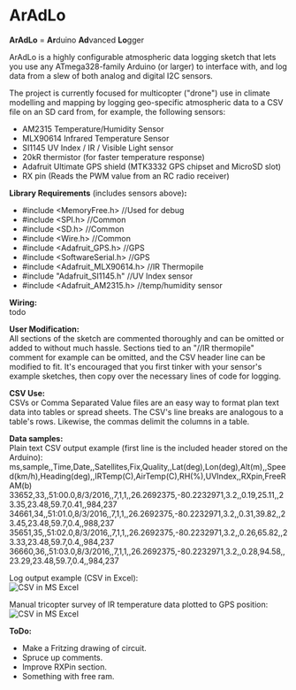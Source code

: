 # ArAdLo
**ArAdLo** = **Ar**duino **Ad**vanced **Lo**gger

ArAdLo is a highly configurable atmospheric data logging sketch that lets you use any ATmega328-family Arduino (or larger) to interface with, and log data from a slew of both analog and digital I2C sensors. 

The project is currently focused for multicopter ("drone") use in climate modelling and mapping by logging geo-specific atmospheric data to a CSV file on an SD card from, for example, the following sensors:
- AM2315 Temperature/Humidity Sensor
- MLX90614 Infrared Temperature Sensor
- SI1145 UV Index / IR / Visible Light sensor
- 20kR thermistor (for faster temperature response)
- Adafruit Ultimate GPS shield (MTK3332 GPS chipset and MicroSD slot)
- RX pin (Reads the PWM value from an RC radio receiver)

**Library Requirements** (includes sensors above)**:**
- #include <MemoryFree.h> //Used for debug
- #include <SPI.h> //Common
- #include <SD.h> //Common
- #include <Wire.h> //Common
- #include <Adafruit_GPS.h> //GPS
- #include <SoftwareSerial.h> //GPS
- #include <Adafruit_MLX90614.h> //IR Thermopile
- #include "Adafruit_SI1145.h" //UV Index sensor
- #include <Adafruit_AM2315.h> //temp/humidity sensor

**Wiring:**  
todo 

**User Modification:**  
All sections of the sketch are commented thoroughly and can be omitted or added to without much hassle. Sections tied to an "//IR thermopile" comment for example can be omitted, and the CSV header line can be modified to fit. It's encouraged that you first tinker with your sensor's example sketches, then copy over the necessary lines of code for logging. 

**CSV Use:**  
CSVs or Comma Separated Value files are an easy way to format plan text data into tables or spread sheets. The CSV's line breaks are analogous to a table's rows. Likewise, the commas delimit the columns in a table. 


**Data samples:**  
Plain text CSV output example (first line is the included header stored on the Arduino):
ms,sample,,Time,Date,,Satellites,Fix,Quality,,Lat(deg),Lon(deg),Alt(m),,Speed(km/h),Heading(deg),,IRTemp(C),AirTemp(C),RH(%),UVIndex,,RXpin,FreeRAM(b)
33652,33,,51:00.0,8/3/2016,,7,1,1,,26.2692375,-80.2232971,3.2,,0.19,25.11,,23.35,23.48,59.7,0.41,,984,237
34661,34,,51:01.0,8/3/2016,,7,1,1,,26.2692375,-80.2232971,3.2,,0.31,39.82,,23.45,23.48,59.7,0.4,,988,237
35651,35,,51:02.0,8/3/2016,,7,1,1,,26.2692375,-80.2232971,3.2,,0.26,65.82,,23.33,23.48,59.7,0.4,,984,237
36660,36,,51:03.0,8/3/2016,,7,1,1,,26.2692375,-80.2232971,3.2,,0.28,94.58,,23.29,23.48,59.7,0.4,,984,237

Log output example (CSV in Excel):  
![CSV in MS Excel](http://i.imgur.com/eclWjhg.png "CSV in MS Excel")

Manual tricopter survey of IR temperature data plotted to GPS position:  
![CSV in MS Excel](http://i.imgur.com/XH3HwEq.png "CSV in MS Excel")

**ToDo:**  
- Make a Fritzing drawing of circuit.
- Spruce up comments.
- Improve RXPin section.
- Something with free ram. 
